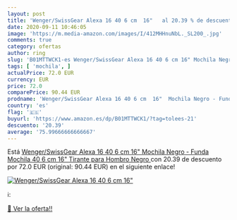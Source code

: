 ```yaml
---
layout: post
title: 'Wenger/SwissGear Alexa 16 40 6 cm  16"   al 20.39 % de descuento'
date: 2020-09-11 10:46:05
image: 'https://m.media-amazon.com/images/I/412MHHnuNbL._SL200_.jpg'
comments: true
category: ofertas
author: ring
slug: 'B01MTTWCK1-es Wenger/SwissGear Alexa 16 40 6 cm 16" Mochila Negro -...'
tags: [ 'mochila', ]
actualPrice: 72.0 EUR
currency: EUR
price: 72.0
comparePrice: 90.44 EUR
prodname: 'Wenger/SwissGear Alexa 16 40 6 cm  16"  Mochila Negro - Funda  Mochila  40 6 cm  16"   Tirante para Hombro  Negro '
country: 'es'
flag: '🇪🇸'
buyurl: 'https://www.amazon.es/dp/B01MTTWCK1/?tag=tolees-21'
descuento: '20.39'
average: '75.99666666666667'
---
```


Está [Wenger/SwissGear Alexa 16 40 6 cm  16"  Mochila Negro - Funda  Mochila  40 6 cm  16"   Tirante para Hombro  Negro ](https://www.amazon.es/dp/B01MTTWCK1/?tag=tolees-21) con 20.39 de descuento por 72.0 EUR (original: 90.44 EUR) en el siguiente enlace!

[![Wenger/SwissGear Alexa 16 40 6 cm  16"  ](https://m.media-amazon.com/images/I/412MHHnuNbL._SL200_.jpg)](https://www.amazon.es/dp/B01MTTWCK1/?tag=tolees-21)

ℹ️:


[🛒 Ver la oferta!!](https://www.amazon.es/dp/B01MTTWCK1/?tag=tolees-21)
